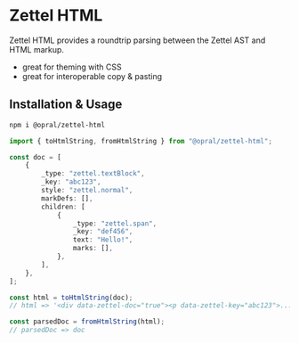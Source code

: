 # Zettel HTML

Zettel HTML provides a roundtrip parsing between the Zettel AST and HTML markup.

- great for theming with CSS
- great for interoperable copy & pasting

## Installation & Usage

```bash
npm i @opral/zettel-html
```

```ts
import { toHtmlString, fromHtmlString } from "@opral/zettel-html";
```

```ts
const doc = [
	{
		_type: "zettel.textBlock",
		_key: "abc123",
		style: "zettel.normal",
		markDefs: [],
		children: [
			{
				_type: "zettel.span",
				_key: "def456",
				text: "Hello!",
				marks: [],
			},
		],
	},
];

const html = toHtmlString(doc);
// html => '<div data-zettel-doc="true"><p data-zettel-key="abc123">...'</div>'

const parsedDoc = fromHtmlString(html);
// parsedDoc => doc
```
